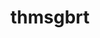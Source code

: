 ---
title: thmsgbrt
github: https://github.com/thmsgbrt
mode: dark
transition: 1s
score: 42.5
archetype:
- Github Actions
---
